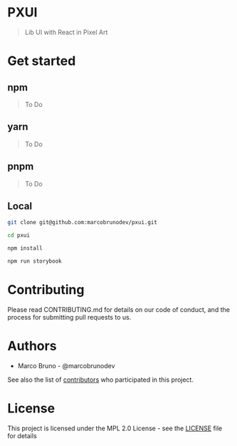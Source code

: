 # PXUI

> Lib UI with React in Pixel Art

# Get started

## npm
> To Do

## yarn
> To Do

## pnpm
> To Do

## Local

```bash
git clone git@github.com:marcobrunodev/pxui.git
```

```bash
cd pxui
```

```bash
npm install
```

```bash
npm run storybook
```


# Contributing

Please read CONTRIBUTING.md for details on our code of conduct, and the process for submitting pull requests to us.

# Authors

- Marco Bruno - @marcobrunodev

See also the list of [contributors](https://github.com/CollabCodeTech/collabcodetraining-api-auth/contributors) who participated in this project.

# License

This project is licensed under the MPL 2.0 License - see the [LICENSE](LICENSE.md) file for details